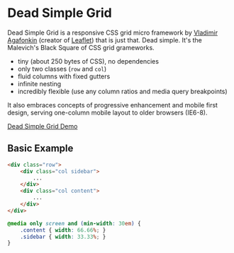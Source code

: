Dead Simple Grid
================

Dead Simple Grid is a responsive CSS grid micro framework by [Vladimir Agafonkin](http://agafonkin.com/en) (creator of [Leaflet](http://leafletjs.com)) that is just that. Dead simple. It's the Malevich's Black Square of CSS grid grameworks.

 * tiny (about 250 bytes of CSS), no dependencies
 * only two classes (`row` and `col`)
 * fluid columns with fixed gutters
 * infinite nesting
 * incredibly flexible (use any column ratios and media query breakpoints)

It also embraces concepts of progressive enhancement and mobile first design, serving one-column mobile layout to older browsers (IE6-8).

[Dead Simple Grid Demo](http://mourner.github.com/dead-simple-grid)

## Basic Example

```html
<div class="row">
	<div class="col sidebar">
		...
	</div>
	<div class="col content">
		...
	</div>
</div>
```

```css
@media only screen and (min-width: 30em) {
	.content { width: 66.66%; }
	.sidebar { width: 33.33%; }
}
```
